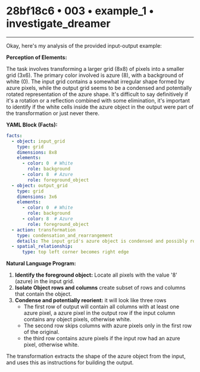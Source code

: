 # 28bf18c6 • 003 • example_1 • investigate_dreamer

---
Okay, here's my analysis of the provided input-output example:

**Perception of Elements:**

The task involves transforming a larger grid (8x8) of pixels into a smaller grid (3x6). The primary color involved is azure (8), with a background of white (0). The input grid contains a somewhat irregular shape formed by azure pixels, while the output grid seems to be a condensed and potentially rotated representation of the azure shape. It's difficult to say definitively if it's a rotation or a reflection combined with some elimination, it's important to identify if the white cells inside the azure object in the output were part of the transformation or just never there.

**YAML Block (Facts):**



```yaml
facts:
  - object: input_grid
    type: grid
    dimensions: 8x8
    elements:
      - color: 0  # White
        role: background
      - color: 8  # Azure
        role: foreground_object
  - object: output_grid
    type: grid
    dimensions: 3x6
    elements:
      - color: 0  # White
        role: background
      - color: 8  # Azure
        role: foreground_object
  - action: transformation
    type: condensation_and_rearrangement
    details: The input grid's azure object is condensed and possibly rotated/reflected to form the output grid's azure object. Some rows and columns are removed.
  - spatial_relationship:
      type: top left corner becomes right edge
```



**Natural Language Program:**

1.  **Identify the foreground object:** Locate all pixels with the value '8' (azure) in the input grid.
2.  **Isolate Object rows and columns** create subset of rows and columns that contain the object.
3.  **Condense and potentially reorient:** it will look like three rows
    *   The first row of output will contain all columns with at least one azure pixel, a azure pixel in the output row if the input column contains any object pixels, otherwise white.
    *   The second row skips columns with azure pixels only in the first row of the original.
    *   the third row contains azure pixels if the input row had an azure pixel, otherwise white.

The transformation extracts the shape of the azure object from the input, and uses this as instructions for building the output.


